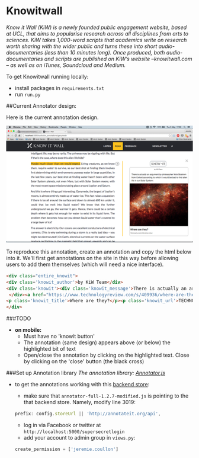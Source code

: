 Knowitwall
==========
*Know it Wall (KiW) is a newly founded public engagement website, based at UCL, that aims to popularise research across all disciplines from arts to sciences.
KiW takes 1,000-word scripts that academics write on research worth sharing with the wider public and turns these into short audio-documentaries (less than 10 minutes long). Once produced, both audio-documentaries and scripts are published on KiW’s website –knowitwall.com – as well as on iTunes, Soundcloud and Medium.*


To get Knowitwall running locally:

- install packages in `requirements.txt`
- run `run.py`

##Current Annotator design:

Here is the current annotation design.

![annotation Design](annotation_design.png)

To reproduce this annotation, create an annotation and copy the html below into it. We'll first get annotations on the site in this way before allowing users to add them themselves (which will need a nice interface).

```html
<div class="entire_knowit">
<div class='knowit_author'>by KiW Team</div>
<div class='knowit'><div class='knowit_message'>There is actually an argument by philosopher Nick Bostrom from Oxford according to which it would be bad to find alien life in our Solar System:
 </div><a href="https://www.technologyreview.com/s/409936/where-are-they/" target='_blank' ><div class='knowit_link'><img src="http://goo.gl/OgZzbP" class='knowit_image'>
<p class='knowit_title'>Where are they?</p><p class='knowit_url'>TECHNOLOGYREVIEW.COM</p></div></a></div>
</div>
```

###TODO

- **on mobile:**
  - Must have no 'knowit button'
  - The annotation (same design) appears above (or below) the highlighted bit of text
  - Open/close the annotation by clicking on the highlighted text. Close by clicking on the 'close' button (the black cross)

###Set up Annotation library
*The annotation library: [Annotator.js](http://annotatorjs.org/)*

- to get the annotations working with this [backend store](http://annotateit.org/):
  - make sure that `annotator-full-1.2.7-modified.js` is pointing to the that backend store. Namely, modify line 3019:

  ```javascript
  prefix: config.storeUrl || 'http://annotateit.org/api',
  ```
  - log in via Facebook or twitter at `http://localhost:5000/supersecretlogin`
  - add your account to admin group in `views.py`:

  ```python
  create_permission = ['jeremie.coullon']
  ```
